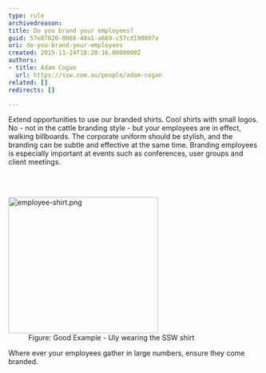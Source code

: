 ```yaml
---
type: rule
archivedreason: 
title: Do you brand your employees?
guid: 57e87820-0066-48a1-a669-c57cd190807a
uri: do-you-brand-your-employees
created: 2015-11-24T18:20:16.0000000Z
authors:
- title: Adam Cogan
  url: https://ssw.com.au/people/adam-cogan
related: []
redirects: []

---
```



<p>Extend opportunities to use our branded shirts. Cool shirts with small logos. No - not in the cattle branding style - but your employees are in effect, walking billboards. The corporate uniform should be stylish, and the branding can be subtle and effective at the same time. Branding employees is especially important at events such as conferences, user groups and client meetings. </p>
<br><excerpt class='endintro'></excerpt><br>
<dl class="goodImage"><dt> <img src="/PublishingImages/employee-shirt.png" alt="employee-shirt.png" style="width&#58;300px;height&#58;273px;" /> </dt><dd>Figure&#58; Good Example - Uly wearing the SSW shirt</dd></dl><p>Where ever your employees gather in large numbers, ensure they come branded.</p>


